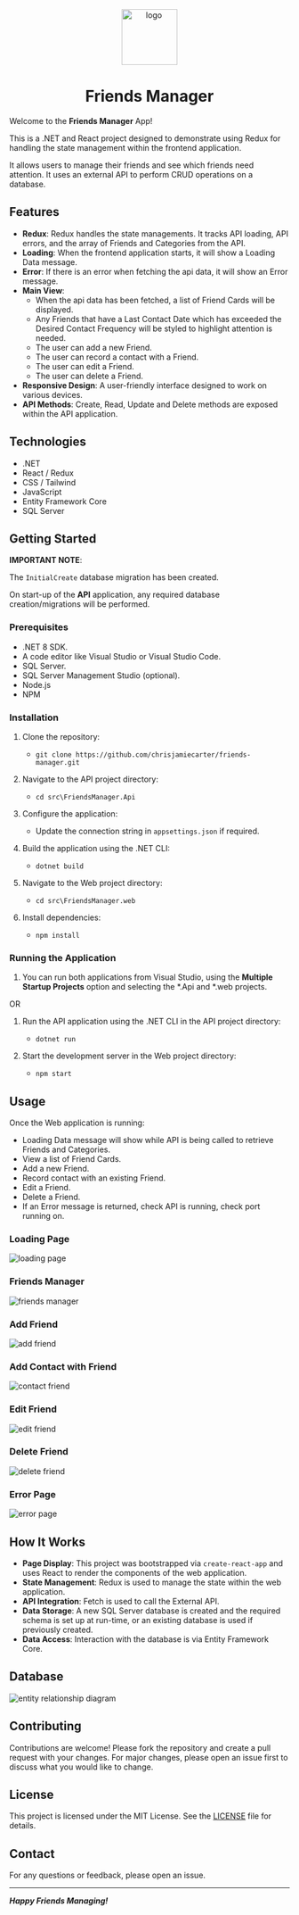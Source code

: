<div align="center">
	<img src="./_resources/friends-manager-logo.png" alt="logo" width="100px" />
	<h1>Friends Manager</h1>
</div>

Welcome to the **Friends Manager** App!

This is a .NET and React project designed to demonstrate using Redux for handling the state management within the frontend application.

It allows users to manage their friends and see which friends need attention. It uses an external API to perform CRUD operations on a database.

## Features

- **Redux**: Redux handles the state managements. It tracks API loading, API errors, and the array of Friends and Categories from the API.
- **Loading**: When the frontend application starts, it will show a Loading Data message.
- **Error**: If there is an error when fetching the api data, it will show an Error message.
- **Main View**: 
	- When the api data has been fetched, a list of Friend Cards will be displayed.
	- Any Friends that have a Last Contact Date which has exceeded the Desired Contact Frequency will be styled to highlight attention is needed.
	- The user can add a new Friend.
	- The user can record a contact with a Friend.
	- The user can edit a Friend.
	- The user can delete a Friend.
- **Responsive Design**: A user-friendly interface designed to work on various devices.
- **API Methods**: Create, Read, Update and Delete methods are exposed within the API application.

## Technologies

- .NET
- React / Redux
- CSS / Tailwind
- JavaScript
- Entity Framework Core
- SQL Server

## Getting Started

**IMPORTANT NOTE**: 

The `InitialCreate` database migration has been created.

On start-up of the **API** application, any required database creation/migrations will be performed.

### Prerequisites

- .NET 8 SDK.
- A code editor like Visual Studio or Visual Studio Code.
- SQL Server.
- SQL Server Management Studio (optional).
- Node.js
- NPM

### Installation

1. Clone the repository:
	- `git clone https://github.com/chrisjamiecarter/friends-manager.git`

2. Navigate to the API project directory:
	- `cd src\FriendsManager.Api`
	
3. Configure the application:
	- Update the connection string in `appsettings.json` if required.
	
4. Build the application using the .NET CLI:
	- `dotnet build`

5. Navigate to the Web project directory:
	- `cd src\FriendsManager.web`

6. Install dependencies:
	- `npm install`

### Running the Application

1. You can run both applications from Visual Studio, using the **Multiple Startup Projects** option and selecting the *.Api and *.web projects.

OR

1. Run the API application using the .NET CLI in the API project directory:
	- `dotnet run`

2. Start the development server in the Web project directory:
	- `npm start`

## Usage

Once the Web application is running:

- Loading Data message will show while API is being called to retrieve Friends and Categories.
- View a list of Friend Cards.
- Add a new Friend.
- Record contact with an existing Friend.
- Edit a Friend.
- Delete a Friend.
- If an Error message is returned, check API is running, check port running on.

### Loading Page

![loading page](./_resources/friends-manager-loading.png)

### Friends Manager

![friends manager](./_resources/friends-manager-main.png)

### Add Friend

![add friend](./_resources/friends-manager-add.png)

### Add Contact with Friend

![contact friend](./_resources/friends-manager-contact.png)

### Edit Friend

![edit friend](./_resources/friends-manager-edit.png)

### Delete Friend

![delete friend](./_resources/friends-manager-delete.png)

### Error Page

![error page](./_resources/friends-manager-error.png)

## How It Works

- **Page Display**: This project was bootstrapped via `create-react-app` and uses React to render the components of the web application.
- **State Management**: Redux is used to manage the state within the web application.
- **API Integration**: Fetch is used to call the External API.
- **Data Storage**: A new SQL Server database is created and the required schema is set up at run-time, or an existing database is used if previously created.
- **Data Access**: Interaction with the database is via Entity Framework Core.

## Database

![entity relationship diagram](./_resources/entity-relationship-diagram.png)

## Contributing

Contributions are welcome! Please fork the repository and create a pull request with your changes. For major changes, please open an issue first to discuss what you would like to change.

## License

This project is licensed under the MIT License. See the [LICENSE](./LICENSE) file for details.

## Contact

For any questions or feedback, please open an issue.

---
***Happy Friends Managing!***
